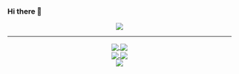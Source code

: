 ### Hi there 👋

<!--
<div align=left>
  <a href="https://github-readme-stats.vercel.app/api?username=Soohan-Park&count_private=true&show_icons=true">
    <img align="center" src="https://github-readme-stats.vercel.app/api?username=Soohan-Park&count_private=true&show_icons=true" />
  </a>
</div>
-->

<div align=center>
  <a href="https://github-readme-stats.vercel.app/api/top-langs/?username=Soohan-Park&layout=compact">
    <img align="center" src="https://github-readme-stats.vercel.app/api/top-langs/?username=Soohan-Park&layout=compact" />
  </a>
</div>  


***  


<div align=center>
  <a href="https://github.com/Soohan-Park/Practice-CT-2020">
    <img align="center" src="https://github-readme-stats.vercel.app/api/pin/?username=Soohan-Park&repo=Practice-CT-2020" />
  </a>
  <a href="https://github.com/Soohan-Park/Blockchain">
    <img align="center" src="https://github-readme-stats.vercel.app/api/pin/?username=Soohan-Park&repo=Blockchain" />
  </a>
  
  <br/>
  
  <a href="https://github.com/Soohan-Park/Smart-Contract">
    <img align="center" src="https://github-readme-stats.vercel.app/api/pin/?username=Soohan-Park&repo=Smart-Contract" />
  </a>
  <a href="https://github.com/Soohan-Park/Klaystation_Calculator">
    <img align="center" src="https://github-readme-stats.vercel.app/api/pin/?username=Soohan-Park&repo=Klaystation_Calculator" />
  </a>
  
  <br/>
  
  <a href="https://github.com/Soohan-Park/2020_JEJU_BLOCKCHAIN_HACKERTON">
    <img align="center" src="https://github-readme-stats.vercel.app/api/pin/?username=Soohan-Park&repo=2020_JEJU_BLOCKCHAIN_HACKERTON" />
  </a>
  <!--
  <a href="https://github.com/Soohan-Park/Blockchain">
    <img align="center" src="https://github-readme-stats.vercel.app/api/pin/?username=Soohan-Park&repo=Blockchain" />
  </a>
  -->
  
  <br/>
  
</div>


<!--
**Soohan-Park/Soohan-Park** is a ✨ _special_ ✨ repository because its `README.md` (this file) appears on your GitHub profile.

Here are some ideas to get you started:

- 🔭 I’m currently working on ...
- 🌱 I’m currently learning ...
- 👯 I’m looking to collaborate on ...
- 🤔 I’m looking for help with ...
- 💬 Ask me about ...
- 📫 How to reach me: ...
- 😄 Pronouns: ...
- ⚡ Fun fact: ...
-->

